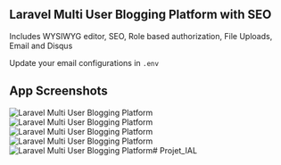 ## Laravel Multi User Blogging Platform with SEO

Includes WYSIWYG editor, SEO, Role based authorization, File Uploads, Email and Disqus

Update your email configurations in ```.env```

## App Screenshots

<img src="app.png" alt="Laravel Multi User Blogging Platform" />
<img src="app2.png" alt="Laravel Multi User Blogging Platform" />
<img src="app3.png" alt="Laravel Multi User Blogging Platform" />
<img src="app4.png" alt="Laravel Multi User Blogging Platform" />
<img src="app5.png" alt="Laravel Multi User Blogging Platform" /># Projet_IAL
